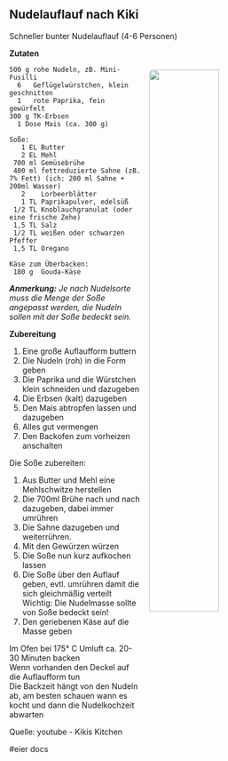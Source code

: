Nudelauflauf nach Kiki
-----------------------

Schneller bunter Nudelauflauf (4-6 Personen)

<img align='right' style="margin:5ex 0 1ex 1em;border-radius:8px" width="50%" 
    src="https://leckere-rezepte.de/images/QC-approved.svg"  />

**Zutaten**

```
500 g rohe Nudeln, zB. Mini-Fusilli
  6   Geflügelwürstchen, klein geschnitten 
  1   rote Paprika, fein gewürfelt 
300 g TK-Erbsen 
  1 Dose Mais (ca. 300 g) 

Soße:
   1 EL Butter
   2 EL Mehl
 700 ml Gemüsebrühe
 400 ml fettreduzierte Sahne (zB. 7% Fett) (ich: 200 ml Sahne + 200ml Wasser)
   2    Lorbeerblätter 
   1 TL Paprikapulver, edelsüß
 1/2 TL Knoblauchgranulat (oder eine frische Zehe)
 1,5 TL Salz 
 1/2 TL weißen oder schwarzen Pfeffer
 1,5 TL Oregano

Käse zum Überbacken:
 180 g  Gouda-Käse 
```


_**Anmerkung:** Je nach Nudelsorte muss die Menge der Soße angepasst werden, die Nudeln sollen mit der Soße bedeckt sein._

**Zubereitung** 

1. Eine große Auflaufform buttern
2. Die Nudeln (roh) in die Form geben
3. Die Paprika und die Würstchen klein schneiden und dazugeben
4. Die Erbsen (kalt) dazugeben
5. Den Mais abtropfen  lassen und dazugeben
6. Alles gut vermengen
7. Den Backofen zum vorheizen anschalten

Die Soße zubereiten:  
1. Aus Butter und Mehl eine Mehlschwitze herstellen
2. Die 700ml Brühe nach und nach dazugeben, dabei immer umrühren
3. Die Sahne dazugeben und weiterrühren.
4. Mit den Gewürzen würzen
5. Die Soße nun kurz aufkochen lassen
6. Die Soße über den Auflauf geben, evtl. umrühren damit die sich gleichmäßig verteilt
   Wichtig: Die Nudelmasse sollte von Soße bedeckt sein!
7. Den geriebenen Käse auf die Masse geben

Im Ofen bei 175° C Umluft ca. 20-30 Minuten backen  
Wenn vorhanden den Deckel auf die Auflaufform tun  
Die Backzeit hängt von den Nudeln ab, am besten schauen wann es kocht und dann die Nudelkochzeit abwarten


Quelle: youtube - Kikis Kitchen

#eier docs
